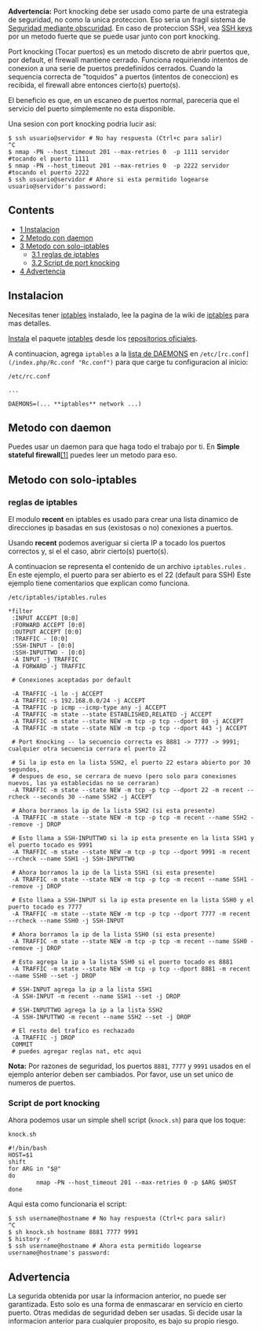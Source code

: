 **Advertencia:** Port knocking debe ser usado como parte de una estrategia de seguridad, no como la unica proteccion. Eso seria un fragil sistema de [Seguridad mediante obscuridad](https://en.wikipedia.org/wiki/Security_through_obscurity "wikipedia:Security through obscurity"). En caso de proteccion SSH, vea [SSH keys](/index.php/SSH_keys "SSH keys") por un metodo fuerte que se puede usar junto con port knocking.

Port knocking (Tocar puertos) es un metodo discreto de abrir puertos que, por default, el firewall mantiene cerrado. Funciona requiriendo intentos de conexion a una serie de puertos predefinidos cerrados. Cuando la sequencia correcta de "toquidos" a puertos (intentos de coneccion) es recibida, el firewall abre entonces cierto(s) puerto(s).

El beneficio es que, en un escaneo de puertos normal, pareceria que el servicio del puerto simplemente no esta disponible.

Una sesion con port knocking podria lucir asi:

```
$ ssh usuario@servidor # No hay respuesta (Ctrl+c para salir)
^C
$ nmap -PN --host_timeout 201 --max-retries 0  -p 1111 servidor #tocando el puerto 1111
$ nmap -PN --host_timeout 201 --max-retries 0  -p 2222 servidor #tocando el puerto 2222
$ ssh usuario@servidor # Ahore si esta permitido logearse
usuario@servidor's password:

```

## Contents

*   [1 Instalacion](#Instalacion)
*   [2 Metodo con daemon](#Metodo_con_daemon)
*   [3 Metodo con solo-iptables](#Metodo_con_solo-iptables)
    *   [3.1 reglas de iptables](#reglas_de_iptables)
    *   [3.2 Script de port knocking](#Script_de_port_knocking)
*   [4 Advertencia](#Advertencia)

## Instalacion

Necesitas tener [iptables](https://www.archlinux.org/packages/?name=iptables) instalado, lee la pagina de la wiki de [iptables](/index.php/Iptables "Iptables") para mas detalles.

[Instala](/index.php/Pacman "Pacman") el paquete [iptables](https://www.archlinux.org/packages/?name=iptables) desde los [repositorios oficiales](/index.php/Official_repositories "Official repositories").

A continuacion, agrega `iptables` a la [lista de DAEMONS](/index.php/Daemon "Daemon") en `/etc/[rc.conf](/index.php/Rc.conf "Rc.conf")` para que carge tu configuracion al inicio:

 `/etc/rc.conf` 
```
...

DAEMONS=(... **iptables** network ...)
```

## Metodo con daemon

Puedes usar un daemon para que haga todo el trabajo por ti. En **Simple stateful firewall**[[1]](https://wiki.archlinux.org/index.php/Simple_stateful_firewall#Port_Knocking) puedes leer un metodo para eso.

## Metodo con solo-iptables

### reglas de iptables

El modulo **recent** en iptables es usado para crear una lista dinamico de direcciones ip basadas en sus (existosas o no) conexiones a puertos.

Usando **recent** podemos averiguar si cierta IP a tocado los puertos correctos y, si el el caso, abrir cierto(s) puerto(s).

A continuacion se representa el contenido de un archivo `iptables.rules` . En este ejemplo, el puerto para ser abierto es el 22 (default para SSH) Este ejemplo tiene comentarios que explican como funciona.

 `/etc/iptables/iptables.rules` 
```
*filter
 :INPUT ACCEPT [0:0]
 :FORWARD ACCEPT [0:0]
 :OUTPUT ACCEPT [0:0]
 :TRAFFIC - [0:0]
 :SSH-INPUT - [0:0]
 :SSH-INPUTTWO - [0:0]
 -A INPUT -j TRAFFIC
 -A FORWARD -j TRAFFIC

 # Conexiones aceptadas por default

 -A TRAFFIC -i lo -j ACCEPT
 -A TRAFFIC -s 192.168.0.0/24 -j ACCEPT
 -A TRAFFIC -p icmp --icmp-type any -j ACCEPT
 -A TRAFFIC -m state --state ESTABLISHED,RELATED -j ACCEPT
 -A TRAFFIC -m state --state NEW -m tcp -p tcp --dport 80 -j ACCEPT
 -A TRAFFIC -m state --state NEW -m tcp -p tcp --dport 443 -j ACCEPT

 # Port Knocking -- la secuencio correcta es 8881 -> 7777 -> 9991;  cualquier otra secuencia cerrara el puerto 22

 # Si la ip esta en la lista SSH2, el puerto 22 estara abierto por 30 segundos,
 # despues de eso, se cerrara de nuevo (pero solo para conexiones nuevos, las ya establecidas no se cerraran)
 -A TRAFFIC -m state --state NEW -m tcp -p tcp --dport 22 -m recent --rcheck --seconds 30 --name SSH2 -j ACCEPT

 # Ahora borramos la ip de la lista SSH2 (si esta presente)
 -A TRAFFIC -m state --state NEW -m tcp -p tcp -m recent --name SSH2 --remove -j DROP

 # Esto llama a SSH-INPUTTWO si la ip esta presente en la lista SSH1 y el puerto tocado es 9991
 -A TRAFFIC -m state --state NEW -m tcp -p tcp --dport 9991 -m recent --rcheck --name SSH1 -j SSH-INPUTTWO

 # Ahora borramos la ip de la lista SSH1 (si esta presente)
 -A TRAFFIC -m state --state NEW -m tcp -p tcp -m recent --name SSH1 --remove -j DROP

 # Esto llama a SSH-INPUT si la ip esta presente en la lista SSH0 y el puerto tocado es 7777
 -A TRAFFIC -m state --state NEW -m tcp -p tcp --dport 7777 -m recent --rcheck --name SSH0 -j SSH-INPUT

 # Ahora borramos la ip de la lista SSH0 (si esta presente)
 -A TRAFFIC -m state --state NEW -m tcp -p tcp -m recent --name SSH0 --remove -j DROP

 # Esto agrega la ip a la lista SSH0 si el puerto tocado es 8881
 -A TRAFFIC -m state --state NEW -m tcp -p tcp --dport 8881 -m recent --name SSH0 --set -j DROP

 # SSH-INPUT agrega la ip a la lista SSH1 
 -A SSH-INPUT -m recent --name SSH1 --set -j DROP

 # SSH-INPUTTWO agrega la ip a la lista SSH2
 -A SSH-INPUTTWO -m recent --name SSH2 --set -j DROP 

 # El resto del trafico es rechazado
 -A TRAFFIC -j DROP
 COMMIT
 # puedes agregar reglas nat, etc aqui
```

**Nota:** Por razones de seguridad, los puertos `8881`, `7777` y `9991` usados en el ejemplo anterior deben ser cambiados. Por favor, use un set unico de numeros de puertos.

### Script de port knocking

Ahora podemos usar un simple shell script (`knock.sh`) para que los toque:

 `knock.sh` 
```
#!/bin/bash
HOST=$1
shift
for ARG in "$@"
do
        nmap -PN --host_timeout 201 --max-retries 0 -p $ARG $HOST
done
```

Aqui esta como funcionaria el script:

```
$ ssh username@hostname # No hay respuesta (Ctrl+c para salir)
^C
$ sh knock.sh hostname 8881 7777 9991
$ history -r
$ ssh username@hostname # Ahora esta permitido logearse
username@hostname's password:

```

## Advertencia

La segurida obtenida por usar la informacion anterior, no puede ser garantizada. Esto solo es una forma de enmascarar en servicio en cierto puerto. Otras medidas de seguridad deben ser usadas. Si decide usar la informacion anterior para cualquier proposito, es bajo su propio riesgo.